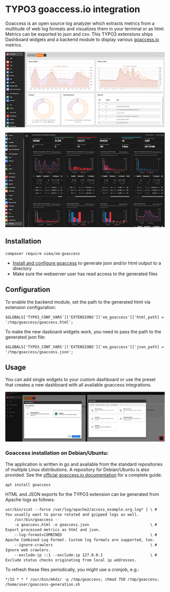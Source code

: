 # TYPO3 goaccess.io integration

Goaccess is an open source log analyzer which extracts metrics from a multitude
of web log formats and visualizes them in your terminal or as html. Metrics can
be exported to json and csv.
This TYPO3 extensions ships Dashboard widgets and a backend module to display
various [goaccess.io](https://goaccess.io) metrics.

![backend_dashboard](Documentation/Images/backend-goaccess.jpg)

![backend_module](Documentation/Images/goaccess-module.jpg)

## Installation

```
composer require xima/xm-goaccess
```

* [Install and configure goaccess](https://goaccess.io/get-started) to generate
  json and/or html output to a directory
* Make sure the webserver user has read access to the generated files

## Configuration

To enable the backend module, set the path to the generated html via extension
configuration:

```
$GLOBALS['TYPO3_CONF_VARS']['EXTENSIONS']['xm_goaccess']['html_path] = '/tmp/goaccess/goaccess.html';
```

To make the new dasboard widgets work, you need to pass the path to the
generated json file:

```
$GLOBALS['TYPO3_CONF_VARS']['EXTENSIONS']['xm_goaccess']['json_path] = '/tmp/goaccess/goaccess.json';
```

## Usage

You can add single widgets to your custom dashboard or use the preset that
creates a new dashboard with all available goaccess integrations.

![backend_widgets](Documentation/Images/backend-dashboard.jpg)

### Goaccess installation on Debian/Ubuntu:

The application is written in go and available from the standard repositories of
multiple Linux distributions. A repository for Debian/Ubuntu is also provided.
See the [official goaccess.io documentation](https://goaccess.io/get-started)
for a complete guide.

```
apt install goaccess
```

HTML and JSON exports for the TYPO3 extension can be generated from Apache logs
as follows:

```
usr/bin/zcat --force /var/log/apache2/access_example.org.log* | \ # You usually want to parse rotated and gzipped logs as well.
    /usr/bin/goaccess -
    -o goaccess.html -o goaccess.json                           \ # Export processed metrics as html and json.
    --log-format=COMBINED                                       \ # Apache Combined Log Format. Custom log formats are supported, too.
    --ignore-crawlers                                           \ # Ignore web crawlers.
    --exclude-ip ::1 --exclude-ip 127.0.0.1                     \ # Exclude status checks originating from local ip addresses.
```

To refresh these files periodically, you might use a cronjob, e.g.:

```
*/15 * * * /usr/bin/mkdir -p /tmp/goaccess; chmod 750 /tmp/goaccess; /home/user/goaccess-generation.sh
```
